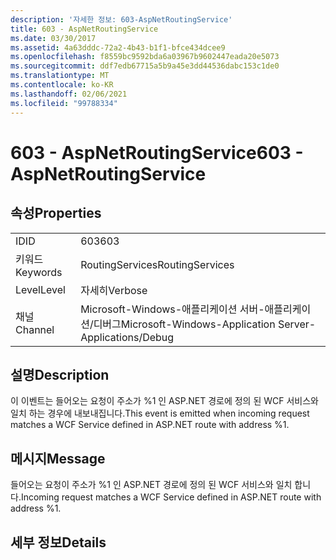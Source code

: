```yaml
---
description: '자세한 정보: 603-AspNetRoutingService'
title: 603 - AspNetRoutingService
ms.date: 03/30/2017
ms.assetid: 4a63dddc-72a2-4b43-b1f1-bfce434dcee9
ms.openlocfilehash: f8559bc9592bda6a03967b9602447eada20e5073
ms.sourcegitcommit: ddf7edb67715a5b9a45e3dd44536dabc153c1de0
ms.translationtype: MT
ms.contentlocale: ko-KR
ms.lasthandoff: 02/06/2021
ms.locfileid: "99788334"
---
```

# <a name="603---aspnetroutingservice"></a><span data-ttu-id="88bf9-103">603 - AspNetRoutingService</span><span class="sxs-lookup"><span data-stu-id="88bf9-103">603 - AspNetRoutingService</span></span>

## <a name="properties"></a><span data-ttu-id="88bf9-104">속성</span><span class="sxs-lookup"><span data-stu-id="88bf9-104">Properties</span></span>  
  
|||  
|-|-|  
|<span data-ttu-id="88bf9-105">ID</span><span class="sxs-lookup"><span data-stu-id="88bf9-105">ID</span></span>|<span data-ttu-id="88bf9-106">603</span><span class="sxs-lookup"><span data-stu-id="88bf9-106">603</span></span>|  
|<span data-ttu-id="88bf9-107">키워드</span><span class="sxs-lookup"><span data-stu-id="88bf9-107">Keywords</span></span>|<span data-ttu-id="88bf9-108">RoutingServices</span><span class="sxs-lookup"><span data-stu-id="88bf9-108">RoutingServices</span></span>|  
|<span data-ttu-id="88bf9-109">Level</span><span class="sxs-lookup"><span data-stu-id="88bf9-109">Level</span></span>|<span data-ttu-id="88bf9-110">자세히</span><span class="sxs-lookup"><span data-stu-id="88bf9-110">Verbose</span></span>|  
|<span data-ttu-id="88bf9-111">채널</span><span class="sxs-lookup"><span data-stu-id="88bf9-111">Channel</span></span>|<span data-ttu-id="88bf9-112">Microsoft-Windows-애플리케이션 서버-애플리케이션/디버그</span><span class="sxs-lookup"><span data-stu-id="88bf9-112">Microsoft-Windows-Application Server-Applications/Debug</span></span>|  
  
## <a name="description"></a><span data-ttu-id="88bf9-113">설명</span><span class="sxs-lookup"><span data-stu-id="88bf9-113">Description</span></span>  

 <span data-ttu-id="88bf9-114">이 이벤트는 들어오는 요청이 주소가 %1 인 ASP.NET 경로에 정의 된 WCF 서비스와 일치 하는 경우에 내보내집니다.</span><span class="sxs-lookup"><span data-stu-id="88bf9-114">This event is emitted when incoming request matches a WCF Service defined in ASP.NET route with address %1.</span></span>  
  
## <a name="message"></a><span data-ttu-id="88bf9-115">메시지</span><span class="sxs-lookup"><span data-stu-id="88bf9-115">Message</span></span>  

 <span data-ttu-id="88bf9-116">들어오는 요청이 주소가 %1 인 ASP.NET 경로에 정의 된 WCF 서비스와 일치 합니다.</span><span class="sxs-lookup"><span data-stu-id="88bf9-116">Incoming request matches a WCF Service defined in ASP.NET route with address %1.</span></span>  
  
## <a name="details"></a><span data-ttu-id="88bf9-117">세부 정보</span><span class="sxs-lookup"><span data-stu-id="88bf9-117">Details</span></span>
